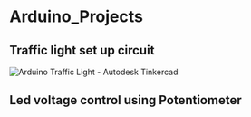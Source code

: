 # Arduino_Projects

## Traffic light set up circuit

![Arduino Traffic Light - Autodesk Tinkercad](https://user-images.githubusercontent.com/82874742/188602849-ae5ab432-1bbf-4906-860b-f69808bb9345.png)

## Led voltage control using Potentiometer

